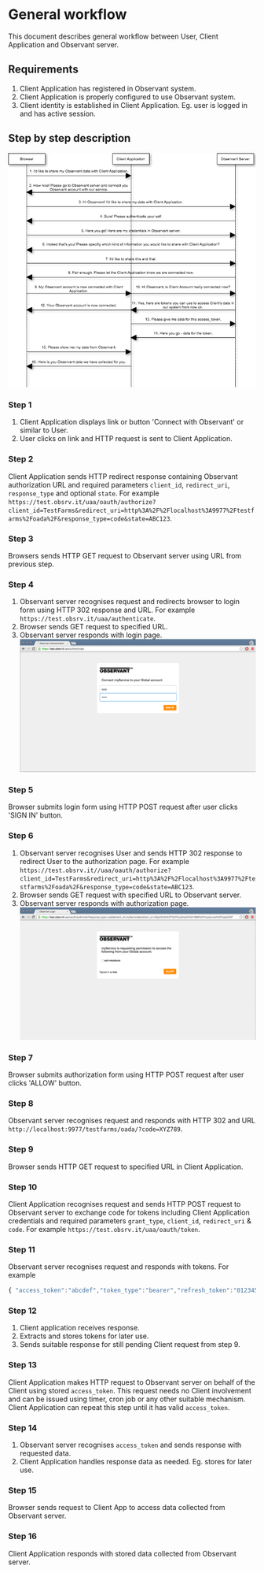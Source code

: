 # General workflow

This document describes general workflow between User, Client Application and Observant server.

## Requirements
1. Client Application has registered in Observant system.
2. Client Application is properly configured to use Observant system.
3. Client identity is established in Client Application. Eg. user is logged in and has active session.

## Step by step description

![alt text][01]

### Step 1
1. Client Application displays link or button 'Connect with Observant' or similar to User.
2. User clicks on link and HTTP request is sent to Client Application.

### Step 2
Client Application sends HTTP redirect response containing Observant authorization URL and required parameters `client_id`, `redirect_uri`, `response_type` and optional `state`.
For example `https://test.obsrv.it/uaa/oauth/authorize?client_id=TestFarms&redirect_uri=http%3A%2F%2Flocalhost%3A9977%2Ftestfarms%2Foada%2F&response_type=code&state=ABC123`.

### Step 3
Browsers sends HTTP GET request to Observant server using URL from previous step.

### Step 4
1. Observant server recognises request and redirects browser to login form using HTTP 302 response and URL.
For example `https://test.obsrv.it/uaa/authenticate`.
2. Browser sends GET request to specified URL.
3. Observant server responds with login page.
![alt text][02]

### Step 5
Browser submits login form using HTTP POST request after user clicks 'SIGN IN' button.

### Step 6
1. Observant server recognises User and sends HTTP 302 response to redirect User to the authorization page.
For example `https://test.obsrv.it//uaa/oauth/authorize?client_id=TestFarms&redirect_uri=http%3A%2F%2Flocalhost%3A9977%2Ftestfarms%2Foada%2F&response_type=code&state=ABC123`.
2. Browser sends GET request with specified URL to Observant server.
3. Observant server responds with authorization page.
![alt text][03]

### Step 7
Browser submits authorization form using HTTP POST request after user clicks 'ALLOW' button.

### Step 8
Observant server recognises request and responds with HTTP 302 and URL `http://localhost:9977/testfarms/oada/?code=XYZ789`.

### Step 9
Browser sends HTTP GET request to specified URL in Client Application.

### Step 10
Client Application recognises request and sends HTTP POST request to Observant server to exchange code for tokens including Client Application credentials and required parameters `grant_type`, `client_id`, `redirect_uri` & `code`.
For example `https://test.obsrv.it/uaa/oauth/token`.

### Step 11
Observant server recognises request and responds with tokens.
For example
```javascript
{ "access_token":"abcdef","token_type":"bearer","refresh_token":"0123456789","expires_in":86400,"scope":"accessible-data"}
```

### Step 12
1. Client application receives response.
2. Extracts and stores tokens for later use.
3. Sends suitable response for still pending Client request from step 9.

### Step 13
Client Application makes HTTP request to Observant server on behalf of the Client using stored `access_token`. This request needs no Client involvement and can be issued using timer, cron job or any other suitable mechanism. Client Application can repeat this step until it has valid `access_token`.

### Step 14
1. Observant server recognises `access_token` and sends response with requested data.
2. Client Application handles response data as needed. Eg. stores for later use.

### Step 15
Browser sends request to Client App to access data collected from Observant server.

### Step 16
Client Application responds with stored data collected from Observant server.

[01]: https://github.com/ObservantPtyLtd/oada-client/blob/master/images/workflow.png "Workflow"
[02]: https://github.com/ObservantPtyLtd/oada-client/blob/master/images/02.png "OAuth2 login"
[03]: https://github.com/ObservantPtyLtd/oada-client/blob/master/images/03.png "OAuth2 access grants"
